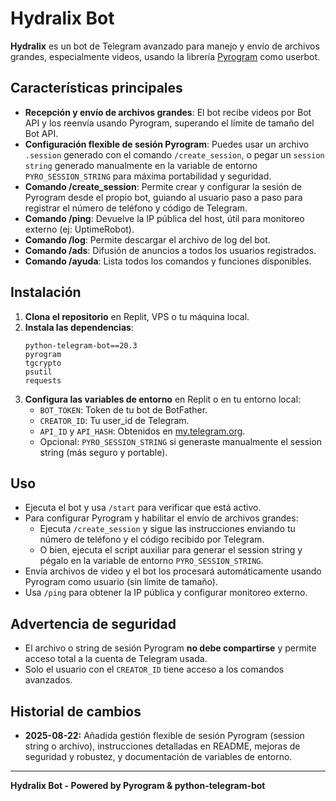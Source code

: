 # Hydralix Bot

**Hydralix** es un bot de Telegram avanzado para manejo y envío de archivos grandes, especialmente videos, usando la librería [Pyrogram](https://docs.pyrogram.org/) como userbot.

## Características principales

- **Recepción y envío de archivos grandes**: El bot recibe videos por Bot API y los reenvía usando Pyrogram, superando el límite de tamaño del Bot API.
- **Configuración flexible de sesión Pyrogram**: Puedes usar un archivo `.session` generado con el comando `/create_session`, o pegar un `session string` generado manualmente en la variable de entorno `PYRO_SESSION_STRING` para máxima portabilidad y seguridad.
- **Comando /create_session**: Permite crear y configurar la sesión de Pyrogram desde el propio bot, guiando al usuario paso a paso para registrar el número de teléfono y código de Telegram.
- **Comando /ping**: Devuelve la IP pública del host, útil para monitoreo externo (ej: UptimeRobot).
- **Comando /log**: Permite descargar el archivo de log del bot.
- **Comando /ads**: Difusión de anuncios a todos los usuarios registrados.
- **Comando /ayuda**: Lista todos los comandos y funciones disponibles.

## Instalación

1. **Clona el repositorio** en Replit, VPS o tu máquina local.
2. **Instala las dependencias**:
    ```
    python-telegram-bot==20.3
    pyrogram
    tgcrypto
    psutil
    requests
    ```
3. **Configura las variables de entorno** en Replit o en tu entorno local:
    - `BOT_TOKEN`: Token de tu bot de BotFather.
    - `CREATOR_ID`: Tu user_id de Telegram.
    - `API_ID` y `API_HASH`: Obtenidos en [my.telegram.org](https://my.telegram.org/apps).
    - Opcional: `PYRO_SESSION_STRING` si generaste manualmente el session string (más seguro y portable).

## Uso

- Ejecuta el bot y usa `/start` para verificar que está activo.
- Para configurar Pyrogram y habilitar el envío de archivos grandes:
    - Ejecuta `/create_session` y sigue las instrucciones enviando tu número de teléfono y el código recibido por Telegram.
    - O bien, ejecuta el script auxiliar para generar el session string y pégalo en la variable de entorno `PYRO_SESSION_STRING`.
- Envía archivos de video y el bot los procesará automáticamente usando Pyrogram como usuario (sin límite de tamaño).
- Usa `/ping` para obtener la IP pública y configurar monitoreo externo.

## Advertencia de seguridad

- El archivo o string de sesión Pyrogram **no debe compartirse** y permite acceso total a la cuenta de Telegram usada.
- Solo el usuario con el `CREATOR_ID` tiene acceso a los comandos avanzados.

## Historial de cambios

- **2025-08-22:** Añadida gestión flexible de sesión Pyrogram (session string o archivo), instrucciones detalladas en README, mejoras de seguridad y robustez, y documentación de variables de entorno.

---

**Hydralix Bot - Powered by Pyrogram & python-telegram-bot**
